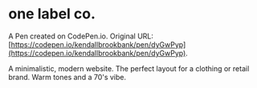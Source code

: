 # one label co.

A Pen created on CodePen.io. Original URL: [https://codepen.io/kendallbrookbank/pen/dyGwPyp](https://codepen.io/kendallbrookbank/pen/dyGwPyp).

A minimalistic, modern website. The perfect layout for a clothing or retail brand. Warm tones and a 70's vibe. 

